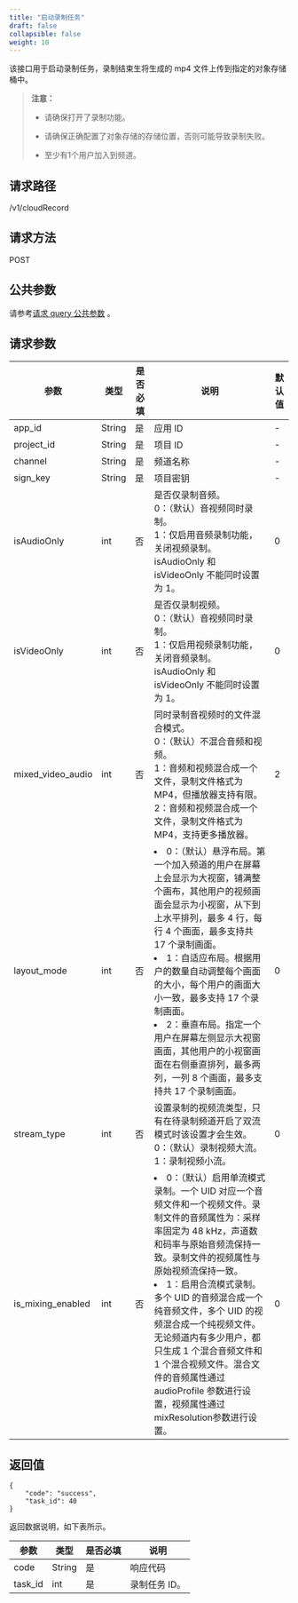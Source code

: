 ```yaml
---
title: "启动录制任务"
draft: false
collapsible: false
weight: 10
---
```


该接口用于启动录制任务，录制结束生将生成的 mp4 文件上传到指定的对象存储桶中。

> **注意：**
>
> - 请确保打开了录制功能。
>
> - 请确保正确配置了对象存储的存储位置，否则可能导致录制失败。
>
> - 至少有1个用户加入到频道。

## 请求路径

/v1/cloudRecord

## 请求方法

POST

## 公共参数

请参考[请求 query 公共参数](../../10_api_overview/#请求-query-公共参数) 。

## 请求参数

| 参数              | 类型   | 是否必填 | 说明                                                         | 默认值 |
| ----------------- | ------ | -------- | ------------------------------------------------------------ | ------ |
| app_id            | String | 是       | 应用 ID                                                      | -      |
| project_id        | String | 是       | 项目 ID                                                      | -      |
| channel           | String | 是       | 频道名称                                                     | -      |
| sign_key          | String | 是       | 项目密钥                                                     | -      |
| isAudioOnly       | int    | 否       | 是否仅录制音频。<br />0：（默认）音视频同时录制。<br />1：仅启用音频录制功能，关闭视频录制。<br />isAudioOnly 和 isVideoOnly 不能同时设置为 1。 | 0      |
| isVideoOnly       | int    | 否       | 是否仅录制视频。<br />0：（默认）音视频同时录制。 <br />1：仅启用视频录制功能，关闭音频录制。<br />isAudioOnly 和 isVideoOnly 不能同时设置为 1。 | 0      |
| mixed_video_audio | int    | 否       | 同时录制音视频时的文件混合模式。<br />0：（默认）不混合音频和视频。<br />1：音频和视频混合成一个文件，录制文件格式为 MP4，但播放器支持有限。<br />2：音频和视频混合成一个文件，录制文件格式为 MP4，支持更多播放器。 | 2      |
| layout_mode       | int    | 否       | <li>0：（默认）悬浮布局。第一个加入频道的用户在屏幕上会显示为大视窗，铺满整个画布，其他用户的视频画面会显示为小视窗，从下到上水平排列，最多 4 行，每行 4 个画面，最多支持共 17 个录制画面。</li><li>1：自适应布局。根据用户的数量自动调整每个画面的大小，每个用户的画面大小一致，最多支持 17 个录制画面。</li><li>2：垂直布局。指定一个用户在屏幕左侧显示大视窗画面，其他用户的小视窗画面在右侧垂直排列，最多两列，一列 8 个画面，最多支持共 17 个录制画面。</li> | 0      |
| stream_type       | int    | 否       | 设置录制的视频流类型，只有在待录制频道开启了双流模式时该设置才会生效。 <br />0：（默认）录制视频大流。<br />1：录制视频小流。 | 0      |
| is_mixing_enabled | int    | 否       | <li>0：（默认）启用单流模式录制。一个 UID 对应一个音频文件和一个视频文件。录制文件的音频属性为：采样率固定为 48 kHz，声道数和码率与原始音频流保持一致。录制文件的视频属性与原始视频流保持一致。</li><li>1：启用合流模式录制。多个 UID 的音频混合成一个纯音频文件，多个 UID 的视频混合成一个纯视频文件。无论频道内有多少用户，都只生成 1 个混合音频文件和 1 个混合视频文件。混合文件的音频属性通过 audioProfile 参数进行设置，视频属性通过 mixResolution参数进行设置。</li> | 0      |

## 返回值

```
{
    "code": "success",
    "task_id": 40
}
```

返回数据说明，如下表所示。

| 参数    | 类型   | 是否必填 | 说明          |
| ------- | ------ | -------- | ------------- |
| code    | String | 是       | 响应代码      |
| task_id | int    | 是       | 录制任务 ID。 |

